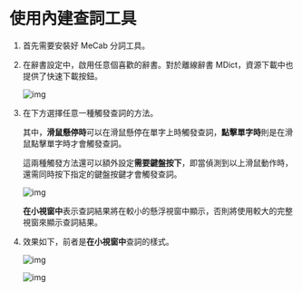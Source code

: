 # 使用內建查詞工具

1. 首先需要安裝好 MeCab 分詞工具。

1. 在辭書設定中，啟用任意個喜歡的辭書。對於離線辭書 MDict，資源下載中也提供了快速下載按鈕。
    
    ![img](https://image.lunatranslator.org/zh/internaldict3.png)

1. 在下方選擇任意一種觸發查詞的方法。

    其中，**滑鼠懸停時**可以在滑鼠懸停在單字上時觸發查詞，**點擊單字時**則是在滑鼠點擊單字時才會觸發查詞。

    這兩種觸發方法還可以額外設定**需要鍵盤按下**，即當偵測到以上滑鼠動作時，還需同時按下指定的鍵盤按鍵才會觸發查詞。

    ![img](https://image.lunatranslator.org/zh/internaldict2.png)
    
    **在小視窗中**表示查詞結果將在較小的懸浮視窗中顯示，否則將使用較大的完整視窗來顯示查詞結果。

1. 效果如下，前者是**在小視窗中**查詞的樣式。

    ![img](https://image.lunatranslator.org/zh/internaldict.png)

    ![img](https://image.lunatranslator.org/zh/internaldict1.png)